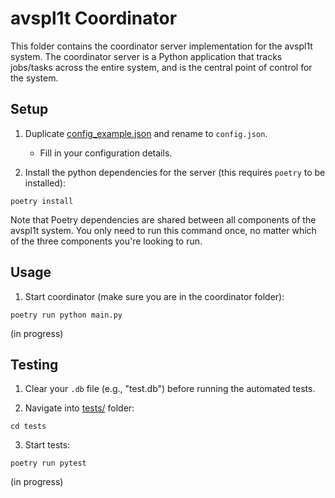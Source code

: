 # avspl1t Coordinator

This folder contains the coordinator server implementation for the avspl1t system. The coordinator server is a Python application that tracks jobs/tasks across the entire system, and is the central point of control for the system.

## Setup

1. Duplicate [config_example.json](config_example.json) and rename to `config.json`.

   - Fill in your configuration details.

2. Install the python dependencies for the server (this requires `poetry` to be installed):

```
poetry install
```

Note that Poetry dependencies are shared between all components of the avspl1t system. You only need to run this command once, no matter which of the three components you're looking to run.

## Usage

1. Start coordinator (make sure you are in the coordinator folder):

```
poetry run python main.py
```

(in progress)

## Testing

1. Clear your `.db` file (e.g., "test.db") before running the automated tests.

2. Navigate into [tests/](tests/) folder:

```
cd tests
```

3. Start tests:

```
poetry run pytest
```

(in progress)
